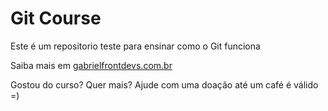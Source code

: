 # Git Course

Este é um repositorio teste para ensinar como o Git funciona

Saiba mais em [gabrielfrontdevs.com.br](http://google.com.br)

Gostou do curso? Quer mais? Ajude com uma doação até um café é válido =)
